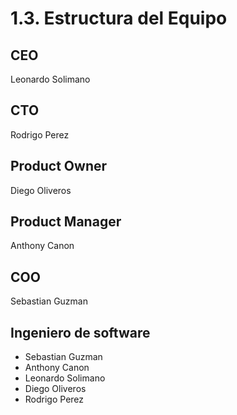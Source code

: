 # 1.3. Estructura del Equipo

## CEO
Leonardo Solimano
## CTO
Rodrigo Perez
## Product Owner
Diego Oliveros
## Product Manager
Anthony Canon
## COO
Sebastian Guzman
## Ingeniero de software
- Sebastian Guzman
- Anthony Canon
- Leonardo Solimano
- Diego Oliveros
- Rodrigo Perez
